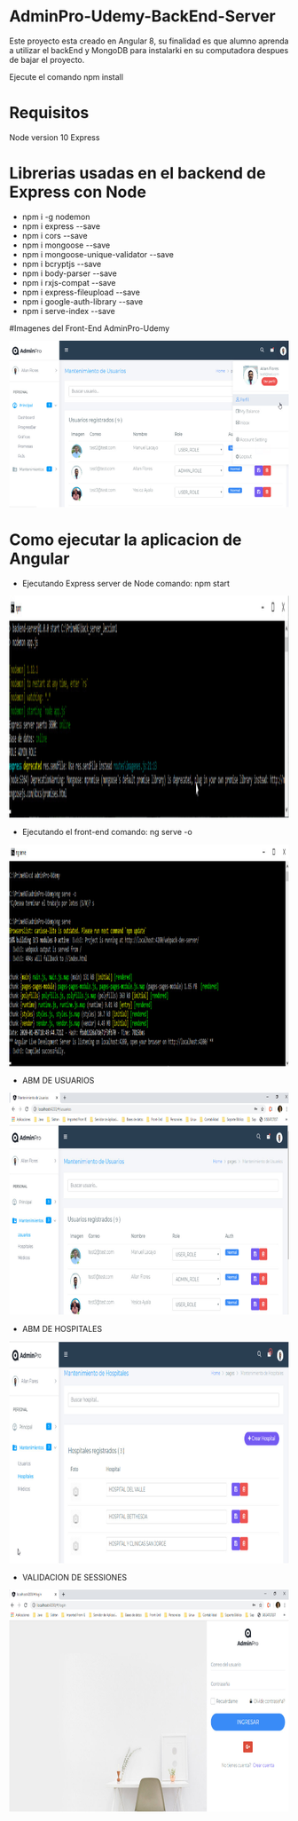 # AdminPro-Udemy-BackEnd-Server

Este proyecto esta creado en Angular 8, su finalidad es que alumno aprenda a utilizar el backEnd y MongoDB
para instalarki en su computadora despues de bajar el proyecto.

Ejecute el comando
npm install

# Requisitos
   
  Node version 10
  Express

  
   
# Librerias usadas en el backend de Express con Node

- npm i -g nodemon
- npm i express --save
- npm i cors --save
- npm i mongoose --save
- npm i mongoose-unique-validator --save
- npm i bcryptjs --save
- npm i body-parser --save
- npm i rxjs-compat --save
- npm i express-fileupload --save
- npm i google-auth-library --save
- npm i serve-index --save

#Imagenes del Front-End AdminPro-Udemy
  
<p>
  <img src="https://github.com/arfloreshn/adminPro-Udemy/blob/master/src/assets/images/foto5.jpg" width="100%" height="300" title="App AdminPro-Udemy">
</p>
 

# Como ejecutar la aplicacion de Angular

- Ejecutando Express server de Node
  comando: npm start
  
<p>
  <img src="https://github.com/arfloreshn/adminPro-Udemy/blob/master/src/assets/images/foto1.jpg" width="100%" height="400" title="Servidor Express">
</p>

- Ejecutando el front-end
  comando: ng serve -o
  
<p>
  <img src="https://github.com/arfloreshn/adminPro-Udemy/blob/master/src/assets/images/foto2.jpg" width="100%" height="400" title="App AdminPro-Udemy">
</p>

- ABM DE USUARIOS

<p>
  <img src="https://github.com/arfloreshn/adminPro-Udemy/blob/master/src/assets/images/foto3.jpg" width="100%" height="400" title="App AdminPro-Udemy">
</p>

- ABM DE HOSPITALES

<p>
  <img src="https://github.com/arfloreshn/adminPro-Udemy/blob/master/src/assets/images/foto4.jpg" width="100%" height="400" title="App AdminPro-Udemy">
</p>

- VALIDACION DE SESSIONES
<p>
  <img src="https://github.com/arfloreshn/adminPro-Udemy/blob/master/src/assets/images/foto6.jpg" width="100%" height="400" title="App AdminPro-Udemy">
</p>
